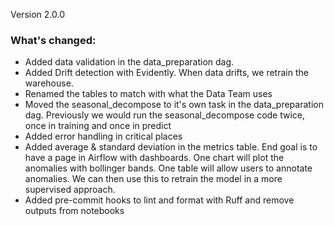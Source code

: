 
Version 2.0.0

### What's changed:
- Added data validation in the data_preparation dag.
- Added Drift detection with Evidently. When data drifts, we retrain the warehouse.
- Renamed the tables to match with what the Data Team uses
- Moved the seasonal_decompose to it's own task in the data_preparation dag. 
  Previously we would run the seasonal_decompose code twice, once in training and once in predict
- Added error handling in critical places
- Added average & standard deviation in the metrics table. 
  End goal is to have a page in Airflow with dashboards. 
  One chart will plot the anomalies with bollinger bands.
  One table will allow users to annotate anomalies. 
  We can then use this to retrain the model in a more supervised approach.
- Added pre-commit hooks to lint and format with Ruff and remove outputs from notebooks
